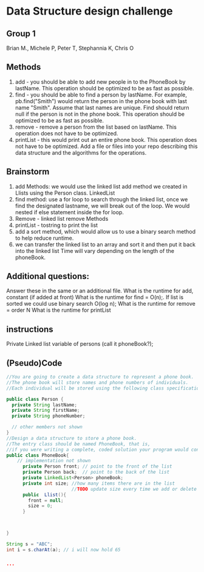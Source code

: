 # Data Structure design challenge


## Group 1
Brian M., Michele P, Peter T, Stephannia K, Chris O

## Methods
1. add - you should be able to add new people in to the PhoneBook by lastName.
This operation should be optimized to be as fast as possible.
2. find - you should be able to find a person by lastName.
For example, pb.find("Smith") would return the person in the phone book with last name "Smith".
Assume that last names are unique. Find should return null if the person is not in the phone book.
This operation should be optimized to be as fast as possible.
3. remove - remove a person from the list based on lastName.
This operation does not have to be optimized.
4. printList - this would print out an entire phone book.
This operation does not have to be optimized.
Add a file or files into your repo describing this data structure and the algorithms for the operations.
## Brainstorm
1. add Methods: we would use the linked list add method we created in Llists using the Person class. LinkedList<Person>
2. find method: use a for loop to search through the linked list, once we find the designated lastname, we will break out of the loop. We would nested if else statement inside the for loop.
3. Remove - linked list remove Methods
4. printList - tostring to print the list
5. add a sort method, which would allow us to use a binary search method to help reduce runtime.
6. we can transfer the linked list to an array and sort it and then put it back into the linked list
Time will vary depending on the length of the phoneBook.

## Additional questions:
Answer these in the same or an additional file.
What is the runtime for add, constant (if added at front)
What is the runtime for find =  O(n);.  If list is sorted we could use binary search O(log n);
What is the runtime for remove = order N
What is the runtime for printList

## instructions
Private Linked list variable of persons (call it phoneBook?);
## (Pseudo)Code

```Java
//You are going to create a data structure to represent a phone book.
//The phone book will store names and phone numbers of individuals.
//Each individual will be stored using the following class specification:

public class Person {
  private String lastName;
  private String firstName;
  private String phoneNumber;

  // other members not shown
}
//Design a data structure to store a phone book.
//The entry class should be named PhoneBook, that is,
//if you were writing a complete, coded solution your program would contain:
public class PhoneBook{
	// implementation not shown
      private Person front; // point to the front of the list
      private Person back;  // point to the back of the list
      private LinkedList<Person> phoneBook;
      private int size; //how many items there are in the list
                        //TODO update size every time we add or delete
      public  Llist(){
  	    front = null;
        size = 0;
      }



}

String s = "ABC";
int i = s.charAt(a); // i will now hold 65


'''
